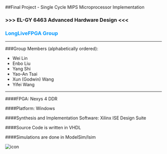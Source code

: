 ##Final Project - Single Cycle MIPS Microprocessor Implementation
### >>> EL-GY 6463 Advanced Hardware Design <<< 

### <font color=#0099ff> LongLiveFPGA Group </font> 

*****************************************************************************
###Group Members (alphabetically ordered): 
* Wei Lin
* Enbo Liu
* Yang Shi
* Yao-An Tsai
* Xun (Godwin) Wang
* Yifei Wang

*****************************************************************************

####FPGA: Nexys 4 DDR

####Platform: Windows 

####Synthesis and Implementation Software: Xilinx ISE Design Suite

####Source Code is written in VHDL

####Simulations are done in ModelSim/Isim


![icon](http://www.dataio.com/portals/0/iStock_000005613425Small.jpg)

